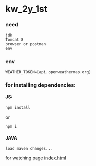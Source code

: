 # kw_2y_1st
### need
```text
jdk
Tomcat 8
browser or postman
env
```
### env
```text
WEATHER_TOKEN=[api.openweathermap.org]
```

### for installing dependencies:
#### JS:
```shell
npm install
```
or 
```shell
npm i
```
#### JAVA
```shell
load maven changes... 
```
for watching page
[index.html](src/main/pages/weather/src/index.html)
